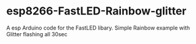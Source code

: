 # esp8266-FastLED-Rainbow-glitter
A esp Arduino code for the FastLED libary. Simple Rainbow example with Glitter flashing all 30sec

